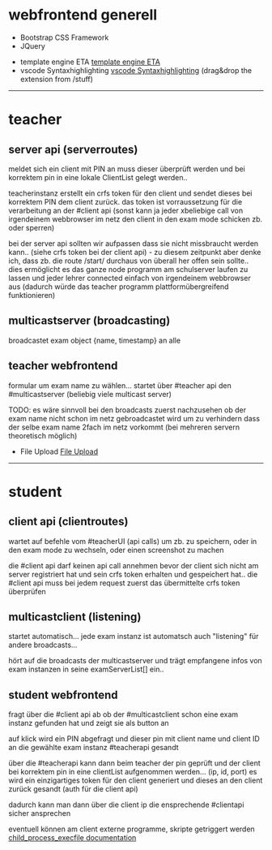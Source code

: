 # webfrontend generell
* Bootstrap CSS Framework
* JQuery

- template engine ETA [template engine ETA](https://github.com/eta-dev/eta) 
- vscode Syntaxhighlighting [vscode Syntaxhighlighting](https://marketplace.visualstudio.com/items?itemName=shadowtime2000.eta-vscode) (drag&drop the extension from /stuff)

---

# teacher
## server api (serverroutes)
meldet sich ein client mit PIN an muss dieser überprüft werden und bei korrektem pin in eine lokale ClientList gelegt werden..

teacherinstanz erstellt ein crfs token für den client und sendet dieses bei korrektem PIN dem client zurück. das token ist vorraussetzung für die verarbeitung an der #client api (sonst kann ja jeder xbeliebige call von irgendeinem webbrowser im netz den client in den exam mode schicken zb. oder sperren)

bei der server api sollten wir aufpassen dass sie nicht missbraucht werden kann.. (siehe crfs token bei der client api)  - zu diesem zeitpunkt aber denke ich, dass zb. die route /start/ durchaus von überall her offen sein sollte.. dies ermöglicht es das ganze node programm am schulserver laufen zu lassen und jeder lehrer connected einfach von irgendeinem webbrowser aus (dadurch würde das teacher programm plattformübergreifend funktionieren)

## multicastserver (broadcasting)
broadcastet exam object {name, timestamp} an alle


## teacher webfrontend

formular um exam name zu wählen... startet über #teacher api den #multicastserver (beliebig viele multicast server)

TODO: es wäre sinnvoll bei den broadcasts zuerst nachzusehen ob der exam name nicht schon im netz gebroadcastet wird um zu verhindern dass der selbe exam name 2fach im netz vorkommt (bei mehreren servern theoretisch möglich)

- File Upload [File Upload ](https://github.com/richardgirges/express-fileupload)





---


# student
## client api (clientroutes)
wartet auf befehle vom #teacherUI (api calls) um zb. zu speichern, oder in den exam mode zu wechseln, oder einen screenshot zu machen

die #client api darf keinen api call annehmen bevor der client sich nicht am server registriert hat und sein crfs token erhalten und gespeichert hat.. die #client api muss bei jedem request zuerst das übermittelte crfs token überprüfen 

## multicastclient (listening)
startet automatisch... jede exam instanz ist automatsch auch "listening" für andere broadcasts...

hört auf die broadcasts der multicastserver und trägt empfangene infos von exam instanzen in seine    examServerList[]   ein..

## student webfrontend
fragt über die #client api ab ob der #multicastclient schon eine exam instanz gefunden hat und zeigt sie als button an

auf klick wird ein PIN abgefragt und dieser pin mit client name und client ID an die gewählte exam instanz #teacherapi gesandt


über die #teacherapi kann dann beim teacher der pin geprüft und der client bei korrektem pin in eine clientList aufgenommen werden... (ip, id, port)
es wird ein einzigartiges token für den client generiert und dieses an den client zurück gesandt (auth für die client api)

dadurch kann man dann über die client ip die ensprechende #clientapi sicher ansprechen


eventuell können am client externe programme, skripte getriggert werden
[child_process_execfile documentation](https://nodejs.org/api/child_process.html#child_process_child_process_execfile_file_args_options_callback)
